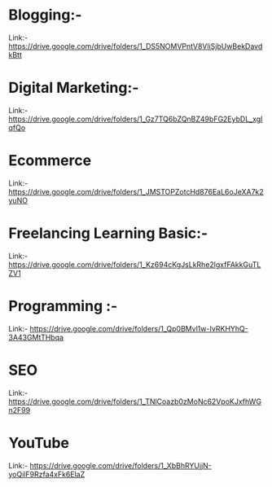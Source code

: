 # Blogging:-
Link:- https://drive.google.com/drive/folders/1_DS5NOMVPntV8VliSjbUwBekDavdkBtt
# Digital Marketing:-
Link:- https://drive.google.com/drive/folders/1_Gz7TQ6bZQnBZ49bFG2EybDL_xgIqfQo
# Ecommerce 
Link:- https://drive.google.com/drive/folders/1_JMSTOPZotcHd876EaL6oJeXA7k2yuNO
# Freelancing Learning Basic:-
Link:- https://drive.google.com/drive/folders/1_Kz694cKgJsLkRhe2lgxfFAkkGuTLZV1
# Programming :-
Link:- https://drive.google.com/drive/folders/1_Qp0BMvl1w-IvRKHYhQ-3A43GMtTHbqa
# SEO
Link:- https://drive.google.com/drive/folders/1_TNlCoazb0zMoNc62VpoKJxfhWGn2F99
# YouTube
Link:- https://drive.google.com/drive/folders/1_XbBhRYUjjN-yoQilF9Rzfa4xFk6ElaZ




